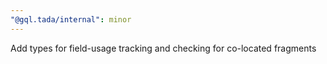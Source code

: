 ```yaml
---
"@gql.tada/internal": minor
---
```


Add types for field-usage tracking and checking for co-located fragments
